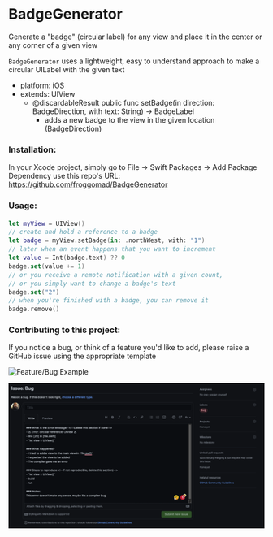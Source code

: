 # BadgeGenerator

Generate a "badge" (circular label) for any view and place it in the center or any corner of a given view

`BadgeGenerator` uses a lightweight, easy to understand approach to make a circular UILabel with the given text

- platform: iOS
- extends: UIView
  - @discardableResult public func setBadge(in direction: BadgeDirection, with text: String) -> BadgeLabel<br>
    - adds a new badge to the view in the given location (BadgeDirection) <br>
    
### Installation:

In your Xcode project, simply go to File -> Swift Packages -> Add Package Dependency
use this repo's URL: https://github.com/froggomad/BadgeGenerator

### Usage:

```swift
let myView = UIView()
// create and hold a reference to a badge
let badge = myView.setBadge(in: .northWest, with: "1")
// later when an event happens that you want to increment
let value = Int(badge.text) ?? 0
badge.set(value += 1)
// or you receive a remote notification with a given count,
// or you simply want to change a badge's text
badge.set("2")
// when you're finished with a badge, you can remove it
badge.remove()
```

### Contributing to this project:

If you notice a bug, or think of a feature you'd like to add, please raise a GitHub issue using the appropriate template

![Feature/Bug Example](Media/bug.gif)

![Completed Bug Report](Media/bugReport.png)
